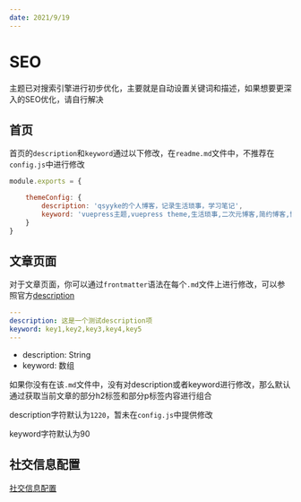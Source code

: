 ```yaml
---
date: 2021/9/19
---
```


# SEO

主题已对搜索引擎进行初步优化，主要就是自动设置关键词和描述，如果想要更深入的SEO优化，请自行解决



## 首页

首页的`description`和`keyword`通过以下修改，在`readme.md`文件中，不推荐在`config.js`中进行修改



```js
module.exports = {

    themeConfig: {
        description: 'qsyyke的个人博客，记录生活琐事，学习笔记',
        keyword: 'vuepress主题,vuepress theme,生活琐事,二次元博客,简约博客,博客主题,静态主题'
    }
}
```





## 文章页面

对于文章页面，你可以通过`frontmatter`语法在每个`.md`文件上进行修改，可以参照官方<a href="https://v2.vuepress.vuejs.org/zh/reference/config.html#description">description</a>



```yaml
---
description: 这是一个测试description项
keyword: key1,key2,key3,key4,key5
---
```

- description: String
- keyword: 数组



如果你没有在该`.md`文件中，没有对description或者keyword进行修改，那么默认通过获取当前文章的部分h2标签和部分p标签内容进行组合

description字符默认为`1220`，暂未在`config.js`中提供修改

keyword字符默认为90



## 社交信息配置

[社交信息配置](./social.md)
